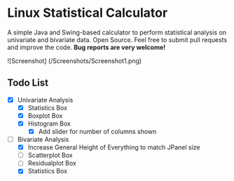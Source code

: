 # Linux Statistical Calculator
A simple Java and Swing-based calculator to perform statistical analysis on univariate and bivariate data.
Open Source. Feel free to submit pull requests and improve the code. **Bug reports are very welcome!**

![Screenshot] (/Screenshots/Screenshot1.png)

## Todo List
- [x] Univariate Analysis
  - [x] Statistics Box
  - [x] Boxplot Box
  - [x] Histogram Box
    - [x] Add slider for number of columns shown
- [ ] Bivariate Analysis
  - [x] Increase General Height of Everything to match JPanel size
  - [ ] Scatterplot Box
  - [ ] Residualplot Box
  - [x] Statistics Box
